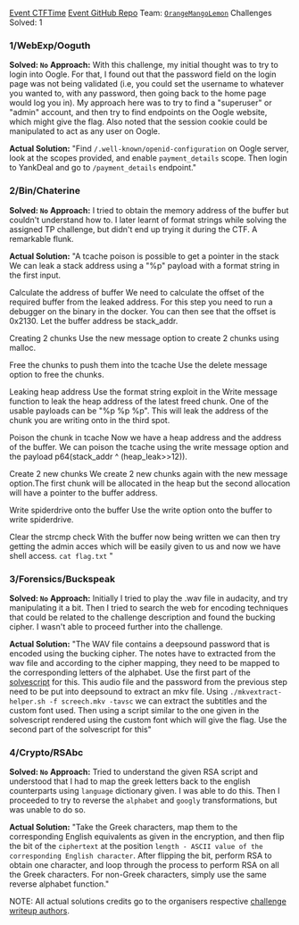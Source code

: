 [Event CTFTime](https://ctftime.org/event/2461)
[Event GitHub Repo](https://github.com/Cryptonite-MIT/niteCTF-2024)
Team: [`OrangeMangoLemon`](https://ctftime.org/team/366126) 
Challenges Solved: 1

### 1/WebExp/Ooguth
**Solved: `No`**
**Approach:** With this challenge, my initial thought was to try to login into Oogle. For that, I found out that the password field on the login page was not being validated (i.e, you could set the username to whatever you wanted to, with any password, then going back to the home page would log you in). My approach here was to try to find a "superuser" or "admin" account, and then try to find endpoints on the Oogle website, which might give the flag. Also noted that the session cookie could be manipulated to act as any user on Oogle.

**Actual Solution:** "Find `/.well-known/openid-configuration` on Oogle server, look at the scopes provided, and enable `payment_details` scope. Then login to YankDeal and go to `/payment_details` endpoint."

### 2/Bin/Chaterine
**Solved: `No`**
**Approach:** I tried to obtain the memory address of the buffer but couldn't understand how to. I later learnt of format strings while solving the assigned TP challenge, but didn't end up trying it during the CTF. A remarkable flunk.

**Actual Solution:** "A tcache poison is possible to get a pointer in the stack We can leak a stack address using a "%p" payload with a format string in the first input.

Calculate the address of buffer
We need to calculate the offset of the required buffer from the leaked address. For this step you need to run a debugger on the binary in the docker. You can then see that the offset is 0x2130. Let the buffer address be stack_addr.

Creating 2 chunks
Use the new message option to create 2 chunks using malloc.

Free the chunks to push them into the tcache
Use the delete message option to free the chunks.

Leaking heap address
Use the format string exploit in the Write message function to leak the heap address of the latest freed chunk. One of the usable payloads can be "%p %p %p". This will leak the address of the chunk you are writing onto in the third spot.

Poison the chunk in tcache
Now we have a heap address and the address of the buffer. We can poison the tcache using the write message option and the payload p64(stack_addr ^ (heap_leak>>12)).

Create 2 new chunks
We create 2 new chunks again with the new message option.The first chunk will be allocated in the heap but the second allocation will have a pointer to the buffer address.

Write spiderdrive onto the buffer
Use the write option onto the buffer to write spiderdrive.

Clear the strcmp check
With the buffer now being written we can then try getting the admin acces which will be easily given to us and now we have shell access.
```cat flag.txt```
"

### 3/Forensics/Buckspeak
**Solved: `No`**
**Approach:** Initially I tried to play the .wav file in audacity, and try manipulating it a bit. Then I tried to search the web for encoding techniques that could be related to the challenge description and found the bucking cipher. I wasn't able to proceed further into the challenge.

**Actual Solution:** "The WAV file contains a deepsound password that is encoded using the bucking cipher. The notes have to extracted from the wav file and according to the cipher mapping, they need to be mapped to the corresponding letters of the alphabet. Use the first part of the [solvescript](https://github.com/Cryptonite-MIT/niteCTF-2024/blob/main/forensics/buckspeak/solution/solve.py) for this. This audio file and the password from the previous step need to be put into deepsound to extract an mkv file. Using `./mkvextract-helper.sh -f screech.mkv -tavsc` we can extract the subtitles and the custom font used. Then using a script similar to the one given in the solvescript rendered using the custom font which will give the flag. Use the second part of the solvescript for this"

### 4/Crypto/RSAbc
**Solved: `No`**
**Approach:** Tried to understand the given RSA script and understood that I had to map the greek letters back to the english counterparts using `language` dictionary given. I was able to do this. Then I proceeded to try to reverse the `alphabet` and `googly` transformations, but was unable to do so.

**Actual Solution:** "Take the Greek characters, map them to the corresponding English equivalents as given in the encryption, and then flip the bit of the `ciphertext` at the position `length - ASCII value of the corresponding English character`.
After flipping the bit, perform RSA to obtain one character, and loop through the process to perform RSA on all the Greek characters. For non-Greek characters, simply use the same reverse alphabet function."



NOTE: All actual solutions credits go to the organisers respective [challenge writeup authors](https://github.com/Cryptonite-MIT).